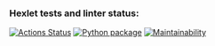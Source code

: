 ### Hexlet tests and linter status:
[![Actions Status](https://github.com/nteir/python-project-lvl3/workflows/hexlet-check/badge.svg)](https://github.com/nteir/python-project-lvl3/actions)
[![Python package](https://github.com/nteir/python-project-lvl3/actions/workflows/python-package.yml/badge.svg)](https://github.com/nteir/python-project-lvl3/actions/workflows/python-package.yml)
[![Maintainability](https://api.codeclimate.com/v1/badges/0b91e746c15232c922e6/maintainability)](https://codeclimate.com/github/nteir/python-project-lvl3/maintainability)